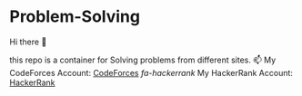 # Problem-Solving


Hi there 👋

this repo is a container for Solving problems from different sites.
📫 My CodeForces Account: [CodeForces](https://codeforces.com/profile/Ahmed-Galal)
<i class='fab fa-hackerrank'>fa-hackerrank</i> My HackerRank Account: [HackerRank](https://www.hackerrank.com/Ahmed_Galal108)
 
